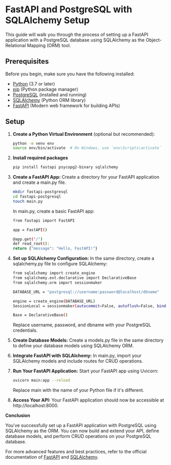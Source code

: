 # FastAPI and PostgreSQL with SQLAlchemy Setup

This guide will walk you through the process of setting up a FastAPI application with a PostgreSQL database using SQLAlchemy as the Object-Relational Mapping (ORM) tool. 

## Prerequisites

Before you begin, make sure you have the following installed:

- [Python](https://www.python.org/downloads/) (3.7 or later)
- [pip](https://pip.pypa.io/en/stable/installing/) (Python package manager)
- [PostgreSQL](https://www.postgresql.org/download/) (installed and running)
- [SQLAlchemy](https://docs.sqlalchemy.org/en/20/index.html) (Python ORM library)
- [FastAPI](https://fastapi.tiangolo.com/) (Modern web framework for building APIs)

## Setup

1. **Create a Python Virtual Environment** (optional but recommended):

   ```bash
   python -m venv env
   source env/bin/activate  # On Windows, use `env\Scripts\activate`

2. **Install required packages**

   ```bash
   pip install fastapi psycopg2-binary sqlalchemy

3. **Create a FastAPI App:** Create a directory for your FastAPI application and create a main.py file.
    ```bash
    mkdir fastapi-postgresql
    cd fastapi-postgresql
    touch main.py
    ```

    In main.py, create a basic FastAPI app:
    ```bash
    from fastapi import FastAPI

    app = FastAPI()

    @app.get("/")
    def read_root():
    return {"message": "Hello, FastAPI!"}
    ```
4. **Set up SQLAlchemy Configuration:** In the same directory, create a sqlalchemy.py file to configure SQLAlchemy:
    ```bash
    from sqlalchemy import create_engine
    from sqlalchemy.ext.declarative import DeclarativeBase
    from sqlalchemy.orm import sessionmaker

    DATABASE_URL = "postgresql://username:password@localhost/dbname"

    engine = create_engine(DATABASE_URL)
    SessionLocal = sessionmaker(autocommit=False, autoflush=False, bind=engine)

    Base = DeclarativeBase()

    ```
    Replace username, password, and dbname with your PostgreSQL credentials.

4. **Create Database Models:** Create a       models.py file in the same directory to define your database models using SQLAlchemy ORM.
6. **Integrate FastAPI with SQLAlchemy:** In main.py, import your SQLAlchemy models and include routes for CRUD operations.

7. **Run Your FastAPI Application:** Start your FastAPI app using Uvicorn:

    ```bash
    uvicorn main:app --reload
    ```
    Replace main with the name of your Python file if it's different.
8. **Access Your API:** Your FastAPI application should now be accessible at http://localhost:8000.


**Conclusion**

You've successfully set up a FastAPI application with PostgreSQL using SQLAlchemy as the ORM. You can now build and extend your API, define database models, and perform CRUD operations on your PostgreSQL database.

For more advanced features and best practices, refer to the official documentation of [FastAPI](https://fastapi.tiangolo.com/) and [SQLAlchemy](https://docs.sqlalchemy.org/en/20/index.html).